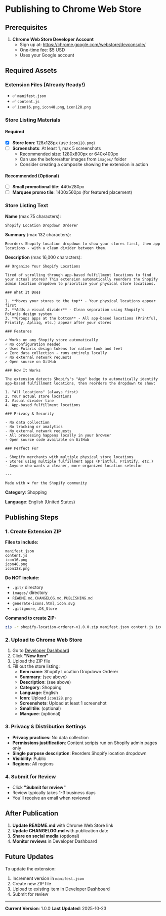 # Publishing to Chrome Web Store

## Prerequisites

1. **Chrome Web Store Developer Account**
   - Sign up at: https://chrome.google.com/webstore/devconsole/
   - One-time fee: $5 USD
   - Uses your Google account

## Required Assets

### Extension Files (Already Ready!)
- ✅ `manifest.json`
- ✅ `content.js`
- ✅ `icon16.png`, `icon48.png`, `icon128.png`

### Store Listing Materials

#### Required
- [x] **Store Icon**: 128x128px (use `icon128.png`)
- [ ] **Screenshots**: At least 1, max 5 screenshots
  - Recommended size: 1280x800px or 640x400px
  - Can use the before/after images from `images/` folder
  - Consider creating a composite showing the extension in action

#### Recommended (Optional)
- [ ] **Small promotional tile**: 440x280px
- [ ] **Marquee promo tile**: 1400x560px (for featured placement)

### Store Listing Text

**Name** (max 75 characters):
```
Shopify Location Dropdown Orderer
```

**Summary** (max 132 characters):
```
Reorders Shopify location dropdown to show your stores first, then app locations - with a clean divider between them.
```

**Description** (max 16,000 characters):
```
## Organize Your Shopify Locations

Tired of scrolling through app-based fulfillment locations to find your actual stores? This extension automatically reorders the Shopify admin location dropdown to prioritize your physical store locations.

### What It Does

1. **Moves your stores to the top** - Your physical locations appear first
2. **Adds a visual divider** - Clean separation using Shopify's Polaris design system
3. **Groups apps at the bottom** - All app-based locations (Printful, Printify, Apliiq, etc.) appear after your stores

### Features

✓ Works on any Shopify store automatically
✓ No configuration needed
✓ Uses Polaris design tokens for native look and feel
✓ Zero data collection - runs entirely locally
✓ No external network requests
✓ Open source on GitHub

### How It Works

The extension detects Shopify's "App" badge to automatically identify app-based fulfillment locations, then reorders the dropdown to show:

1. "All locations" (always first)
2. Your actual store locations
3. Visual divider line
4. App-based fulfillment locations

### Privacy & Security

- No data collection
- No tracking or analytics
- No external network requests
- All processing happens locally in your browser
- Open source code available on GitHub

### Perfect For

- Shopify merchants with multiple physical store locations
- Stores using multiple fulfillment apps (Printful, Printify, etc.)
- Anyone who wants a cleaner, more organized location selector

---

Made with ❤️ for the Shopify community
```

**Category**: Shopping

**Language**: English (United States)

## Publishing Steps

### 1. Create Extension ZIP

**Files to include:**
```
manifest.json
content.js
icon16.png
icon48.png
icon128.png
```

**Do NOT include:**
- `.git/` directory
- `images/` directory
- `README.md`, `CHANGELOG.md`, `PUBLISHING.md`
- `generate-icons.html`, `icon.svg`
- `.gitignore`, `.DS_Store`

**Command to create ZIP:**
```bash
zip -r shopify-location-orderer-v1.0.0.zip manifest.json content.js icon16.png icon48.png icon128.png
```

### 2. Upload to Chrome Web Store

1. Go to [Developer Dashboard](https://chrome.google.com/webstore/devconsole/)
2. Click **"New Item"**
3. Upload the ZIP file
4. Fill out the store listing:
   - **Item name**: Shopify Location Dropdown Orderer
   - **Summary**: (see above)
   - **Description**: (see above)
   - **Category**: Shopping
   - **Language**: English
   - **Icon**: Upload `icon128.png`
   - **Screenshots**: Upload at least 1 screenshot
   - **Small tile**: (optional)
   - **Marquee**: (optional)

### 3. Privacy & Distribution Settings

- **Privacy practices**: No data collection
- **Permissions justification**: Content scripts run on Shopify admin pages only
- **Single purpose description**: Reorders Shopify location dropdown
- **Visibility**: Public
- **Regions**: All regions

### 4. Submit for Review

- Click **"Submit for review"**
- Review typically takes 1-3 business days
- You'll receive an email when reviewed

## After Publication

1. **Update README.md** with Chrome Web Store link
2. **Update CHANGELOG.md** with publication date
3. **Share on social media** (optional)
4. **Monitor reviews** in Developer Dashboard

## Future Updates

To update the extension:
1. Increment version in `manifest.json`
2. Create new ZIP file
3. Upload to existing item in Developer Dashboard
4. Submit for review

---

**Current Version**: 1.0.0
**Last Updated**: 2025-10-23
